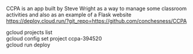 CCPA is an app built by Steve Wright as a way to manage some classroom activities and also as an example of a Flask website
https://deploy.cloud.run/?git_repo=https://github.com/conchesness/CCPA

gcloud projects list <br>
gcloud config set project ccpa-394520 <br>
gcloud run deploy
